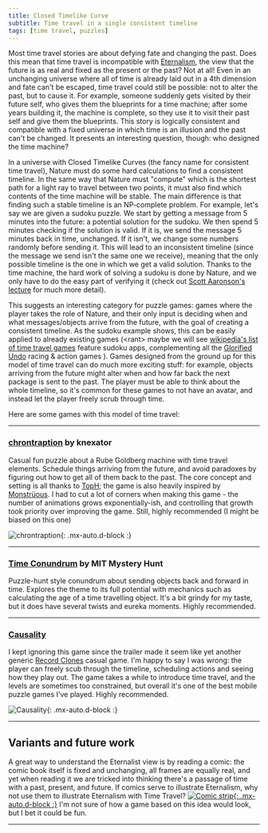 ```yaml
---
title: Closed Timelike Curve
subtitle: Time travel in a single consistent timeline
tags: [time travel, puzzles]
---
```


Most time travel stories are about defying fate and changing the past. Does this mean that time travel is incompatible with [Eternalism](https://en.wikipedia.org/wiki/Eternalism_(philosophy_of_time)),
the view that the future is as real and fixed as the present or the past? Not at all! Even in an unchanging universe where all of time is already
laid out in a 4th dimension and fate can't be escaped, time travel could still be possible: not to alter the past, but to cause it. For example, someone
suddenly gets visited by their future self, who gives them the blueprints for a time machine; after some years building it, the machine is complete,
so they use it to visit their past self and give them the blueprints. This story is logically consistent and compatible with a fixed universe in which
time is an illusion and the past can't be changed. It presents an interesting question, though: who designed the time machine?

In a universe with Closed Timelike Curves (the fancy name for consistent time travel),
Nature must do some hard calculations to find a consistent timeline. In the same way that Nature must "compute" which is the shortest path for a light
ray to travel between two points, it must also find which contents of the time machine will be stable. The main difference is that finding such a stable
timeline is an NP-complete problem. For example, let's say we are given a sudoku puzzle. We start by getting a message from 5 minutes into the future:
a potential solution for the sudoku. We then spend 5 minutes checking if the solution is valid. If it is, we send the message 5 minutes back in time, unchanged.
If it isn't, we change some numbers randomly before sending it. This will lead to an inconsistent timeline (since the message we send isn't the same one
we receive), meaning that the only possible timeline is the one in which we get a valid solution. Thanks to the time machine, the hard work of solving a
sudoku is done by Nature, and we only have to do the easy part of verifying it (check out 
[Scott Aaronson's lecture](https://www.scottaaronson.com/democritus/lec19.html) for much more detail).

This suggests an interesting category for puzzle games: games where the player takes the role of Nature, and their only input is deciding when and what
messages/objects arrive from the future, with the goal of creating a consistent timeline. As the sudoku example shows, this can be easily applied to
already existing games (&lt;rant> maybe we will see [wikipedia's list of time travel games](https://en.wikipedia.org/wiki/List_of_games_containing_time_travel)
feature sudoku apps, complementing all the [Glorified Undo](/time-genres/glorified-undo) racing & action games </rant>). Games designed from the
ground up for this model of time travel can do much more exciting stuff: for example, objects arriving from the future might alter when and how far
back the next package is sent to the past. The player must be able to think about the whole timeline, so it's common for these games to not have an
avatar, and instead let the player freely scrub through time.

Here are some games with this model of time travel:
<a name="chrontraption"></a>

-----

### [chrontraption](https://knexator.itch.io/chrontraption) by knexator

Casual fun puzzle about a Rube Goldberg machine with time travel elements. Schedule things arriving from the future, and avoid paradoxes by figuring out how to get all of them back to the past. The core concept and setting is all thanks to [TopH](https://tophwells.itch.io/); the game is also heavily inspired by [Monstrüous](https://nonomiyo.itch.io/monstruous). I had to cut a lot of corners when making this game - the number of animations grows exponentially-ish, and controlling that growth took priority over improving the game. Still, highly recommended (I might be biased on this one)

![chrontraption](../../assets/img/chrontraption.png){: .mx-auto.d-block :}
<a name="time-conundrum"></a>

-----

### [Time Conundrum](https://puzzles.mit.edu/2013/coinheist.com/get_smart/time_conundrum/) by MIT Mystery Hunt

Puzzle-hunt style conundrum about sending objects back and forward in time. Explores the theme to its full potential with mechanics such as 
calculating the age of a time travelling object. It's a bit grindy for my taste, but it does have several twists and eureka moments.
Highly recommended.
<a name="causality"></a>

-----

### [Causality](https://store.steampowered.com/app/559930/Causality/)

I kept ignoring this game since the trailer made it seem like yet another generic [Record Clones](/time-genres/record-clones) casual game.
I'm happy to say I was wrong: the player can freely scub through the timeline, scheduling actions and seeing how they play out. The
game takes a while to introduce time travel, and the levels are sometimes too constrained, but overall it's one of the best mobile
puzzle games I've played. Highly recommended.

![Causality](https://cdn.cloudflare.steamstatic.com/steam/apps/559930/ss_d6bdb149b5cb61b10e44475ce6f543db6b5531b2.jpg){: .mx-auto.d-block :}

-----

## Variants and future work

A great way to understand the Eternalist view is by reading a comic: the comic book itself is fixed and unchanging, all frames are equally
real, and yet when reading it we are tricked into thinking there's a passage of time with a past, present, and future. If comics serve to
illustrate Eternalism, why not use them to illustrate Eternalism with Time Travel?
[![Comic strip](https://pbs.twimg.com/media/Ddqm4hpV4AEfoQZ?format=jpg&name=900x900 "Source: panistheman"){: .mx-auto.d-block :}](https://www.deviantart.com/panistheman/art/Comic-Strip-107321958)
I'm not sure of how a game based on this idea would look, but I bet it could be fun.

-----